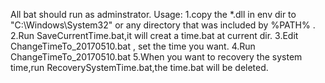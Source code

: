 All bat should run as adminstrator.
Usage:
  1.copy the *.dll in env dir to "C:\Windows\System32" or any directory that was included by   %PATH% .
  2.Run SaveCurrentTime.bat,it will creat a time.bat at current dir.
  3.Edit ChangeTimeTo_20170510.bat , set the time you want.
  4.Run ChangeTimeTo_20170510.bat
  5.When you want to recovery the system time,run RecoverySystemTime.bat,the time.bat will be deleted.
